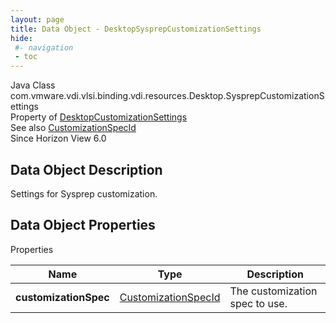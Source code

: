 ```yaml
---
layout: page
title: Data Object - DesktopSysprepCustomizationSettings
hide:
 #- navigation
 - toc
---
```






Java Class
    com.vmware.vdi.vlsi.binding.vdi.resources.Desktop.SysprepCustomizationSettings  
Property of
     [DesktopCustomizationSettings](vdi.resources.Desktop.CustomizationSettings.md#field_detail)  
See also
     [CustomizationSpecId](vdi.entity.CustomizationSpecId.md)  
Since 
    Horizon View 6.0

## Data Object Description 

Settings for Sysprep customization. 

## Data Object Properties

Properties

Name |  Type |  Description   
---|---|---  
**customizationSpec**| [CustomizationSpecId](vdi.entity.CustomizationSpecId.md)|  The customization spec to use.   
  
  

  

